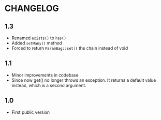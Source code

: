 CHANGELOG
=========

1.3
---

 * Renamed `exists()` to `has()`
 * Added `setMany()` method
 * Forced to return `ParamBag::set()` the chain instead of void

1.1
---

 * Minor improvements in codebase 
 * Since now get() no longer throws an exception. It returns a default value instead, which is a second argument.

1.0
---

 * First public version